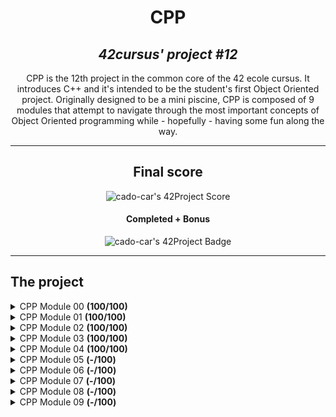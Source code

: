 <h1 align=center>
	<b>CPP</b>
</h1>

<h2 align=center>
	 <i>42cursus' project #12</i>
</h2>

<p align=center>
CPP is the 12th project in the common core of the 42 ecole cursus. It introduces C++ and it's intended to be the student's first Object Oriented project.
Originally designed to be a mini piscine, CPP is composed of 9 modules that attempt to navigate through the most important concepts of Object Oriented programming while - hopefully - having some fun along the way.
</p>

---

<div align=center>
<h2>
	Final score
</h2>

<img alt="cado-car's 42Project Score"/>
<h4>Completed + Bonus</h4>
<img alt="cado-car's 42Project Badge"/>
</div>

---

<h2>
The project
</h2>

<details>
	<summary>CPP Module 00 <b>(100/100)</b></summary>
	<p>The first Module of CPP works like every loving, carefull father when he first teaches his child how to swim: by promptly throwing them into the pool, no lifevest in sight. Pray there are no sharks in sight!</p>
	<p>Check the documentation page on this repo's wiki on <a href="https://github.com/caroldaniel/42sp-cursus-cpp/wiki/What-you-must-know-to-start-CPP">What you need to know to start CPP</a> </p>	
</details>

<details>
	<summary>CPP Module 01 <b>(100/100)</b></summary>
	<p>The second module talks extensively about pointers, references and everything else you've already learned in C but seemed to have completely erased from your memory.</p>
	<p>Check the documentation page on this repo's wiki on <a href="https://github.com/caroldaniel/42sp-cursus-cpp/wiki/Memory-Allocation">Memory Allocation in C++</a> </p>	
</details>

<details>
	<summary>CPP Module 02 <b>(100/100)</b></summary>
	<p>The third module is the begining of understanding what C++ is, and getting ourselves closer to the syntax, and lexical and analytical perks of it.</p>
	<p>Check the documentation page on this repo's wiki on <a href="https://github.com/caroldaniel/42sp-cursus-cpp/wiki/The-Orthodox-Canonical-Form">The Orthodox Canonical Form</a> </p>	
</details>

<details>
	<summary>CPP Module 03 <b>(100/100)</b></summary>
	<p>The fourth module is all about inheritance and all of its challenges and perks.</p>
	<p>Check the documentation page on this repo's wiki on <a href="https://github.com/caroldaniel/42sp-cursus-cpp/wiki/Inheritance-in-CPP">Inheritance in C++</a> </p>
</details>

<details>
	<summary>CPP Module 04 <b>(100/100)</b></summary>
	<p>The fifth module takes a deeper dive into polymorphism, abstract classes and interfaces</p>
	<p>Check the documentation page on this repo's wiki on <a href="https://github.com/caroldaniel/42sp-cursus-cpp/wiki/Polymorphism-in-CPP">Polymorphism in C++</a> </p>
</details>

<details>
	<summary>CPP Module 05 <b>(-/100)</b></summary>
	<p>We're now officially closer to the end than at the beggining of our CPP journey. Now, we're diving deeper into error handling, exceptions and subclasses</p>
	<p>Check the documentation page on this repo's wiki on <a href="https://github.com/caroldaniel/42sp-cursus-cpp/wiki/Exceptions-in-CPP">Exceptions in C++</a> </p>
</details>

<details>
	<summary>CPP Module 06 <b>(-/100)</b></summary>
	<p>Now things start to get a little bit tense. The lists might be getting shorter, but do not be fooled!</p>
	<p>We're gonna be focusing on type casting, and a whole lot of thinking in a not-so-new low-level mentality. Keep going though, 'cause you're almost there. </p>
	<p>Check the documentation page on this repo's wiki on <a href="https://github.com/caroldaniel/42sp-cursus-cpp/wiki/Type-Casting-in-CPP">Type Casting in C++</a> </p>
</details>

<details>
	<summary>CPP Module 07 <b>(-/100)</b></summary>
	<p>Let's talk about templates! A simple, yet so powerfull tool</p>
	<p>Check the documentation page on this repo's wiki on <a href="https://github.com/caroldaniel/42sp-cursus-cpp/wiki/Templates-in-CPP">Templates in C++</a> </p>
</details>

<details>
	<summary>CPP Module 08 <b>(-/100)</b></summary>
	<p>Now we've finally reached containers! This module might look like a lot (and it is!) but it certainly takes your C++ knowledge to a whole new level.</p>
	<p>Check the documentation page on this repo's wiki on <a href="https://github.com/caroldaniel/42sp-cursus-cpp/wiki/The-Standard-Library-in-CPP">The Standard Library in C++</a> </p>
</details>

<details>
	<summary>CPP Module 09 <b>(-/100)</b></summary>
	<p>THis is the big, cathartic moment we've all being waiting for. There's nothing particularly new about this list, except it's really freaking hard from the get go. The three exercises on this list are supposed to be fully functional programs, with very defined scopes. Let's dive into them one by one: this time, there's no use for a single wiki page, so I'm gonna do it differently: three README files, one in it's respective list repositories.</p>
	<p>Check the <a href="https://github.com/caroldaniel/42sp-cursus-cpp/tree/main/cpp_module_09/ex00">ex00 page</a> for more info on the Bitcoin Exchange problem.</p>
	<p>Check the <a href="https://github.com/caroldaniel/42sp-cursus-cpp/tree/main/cpp_module_09/ex01">ex01 page</a> for more info on the Reverse Polish Notation problem.</p>
	<p>Check the <a href="https://github.com/caroldaniel/42sp-cursus-cpp/tree/main/cpp_module_09/ex02">ex02 page</a> for more info on the PmergeMe problem.</p>
</details>
